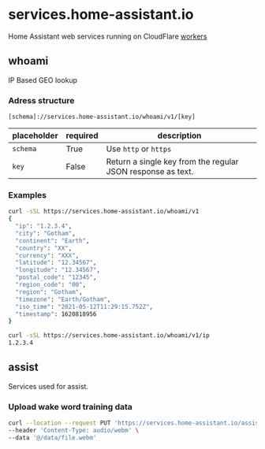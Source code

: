 # services.home-assistant.io

Home Assistant web services running on CloudFlare [workers](https://workers.cloudflare.com/)

## whoami

IP Based GEO lookup

### Adress structure

`[schema]://services.home-assistant.io/whoami/v1/[key]`

| placeholder | required | description                                                 |
| ----------- | -------- | ----------------------------------------------------------- |
| `schema`    | True     | Use `http` or `https`                                       |
| `key`       | False    | Return a single key from the regular JSON response as text. |

### Examples

```bash
curl -sSL https://services.home-assistant.io/whoami/v1
{
  "ip": "1.2.3.4",
  "city": "Gotham",
  "continent": "Earth",
  "country": "XX",
  "currency": "XXX",
  "latitude": "12.34567",
  "longitude": "12.34567",
  "postal_code": "12345",
  "region_code": "00",
  "region": "Gotham",
  "timezone": "Earth/Gotham",
  "iso_time": "2021-05-12T11:29:15.752Z",
  "timestamp": 1620818956
}
```

```bash
curl -sSL https://services.home-assistant.io/whoami/v1/ip
1.2.3.4
```

## assist

Services used for assist.

### Upload wake word training data

```bash
curl --location --request PUT 'https://services.home-assistant.io/assist/wake_word/training_data/upload?distance=[distance]&speed=[speed]&wake_word=[name]&user_content=[user content]' \
--header 'Content-Type: audio/webm' \
--data '@/data/file.webm'
```
